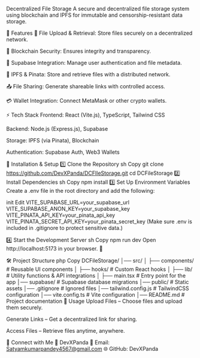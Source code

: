 Decentralized File Storage
A secure and decentralized file storage system using blockchain and IPFS for immutable and censorship-resistant data storage.

🚀 Features
📂 File Upload & Retrieval: Store files securely on a decentralized network.

🔐 Blockchain Security: Ensures integrity and transparency.

🏦 Supabase Integration: Manage user authentication and file metadata.

📡 IPFS & Pinata: Store and retrieve files with a distributed network.

📤 File Sharing: Generate shareable links with controlled access.

💳 Wallet Integration: Connect MetaMask or other crypto wallets.

⚡ Tech Stack
Frontend: React (Vite.js), TypeScript, Tailwind CSS

Backend: Node.js (Express.js), Supabase

Storage: IPFS (via Pinata), Blockchain

Authentication: Supabase Auth, Web3 Wallets

🎯 Installation & Setup
1️⃣ Clone the Repository
sh
Copy
git clone https://github.com/DevXPanda/DCFIleStorage.git
cd DCFileStorage
2️⃣ Install Dependencies
sh
Copy
npm install
3️⃣ Set Up Environment Variables
Create a .env file in the root directory and add the following:

init
Edit
VITE_SUPABASE_URL=your_supabase_url
VITE_SUPABASE_ANON_KEY=your_supabase_key
VITE_PINATA_API_KEY=your_pinata_api_key
VITE_PINATA_SECRET_API_KEY=your_pinata_secret_key
(Make sure .env is included in .gitignore to protect sensitive data.)

4️⃣ Start the Development Server
sh
Copy
npm run dev
Open http://localhost:5173 in your browser. 🚀

🛠 Project Structure
php
Copy
DCFileStorage/
│── src/
│   ├── components/       # Reusable UI components
│   ├── hooks/            # Custom React hooks
│   ├── lib/              # Utility functions & API integrations
│   ├── main.tsx          # Entry point for the app
│── supabase/             # Supabase database migrations
│── public/               # Static assets
│── .gitignore            # Ignored files
│── tailwind.config.js    # TailwindCSS configuration
│── vite.config.ts        # Vite configuration
│── README.md             # Project documentation
📜 Usage
Upload Files – Choose files and upload them securely.

Generate Links – Get a decentralized link for sharing.

Access Files – Retrieve files anytime, anywhere.

🚀 Connect with Me
👤 DevXPanda
📧 Email: Satyamkumarpandey4567@gmail.com
🌐 GitHub: DevXPanda

